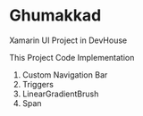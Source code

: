 # Ghumakkad
Xamarin UI Project in DevHouse

This Project Code Implementation 
1.  Custom Navigation Bar
2.  Triggers
3.  LinearGradientBrush
4.  Span



